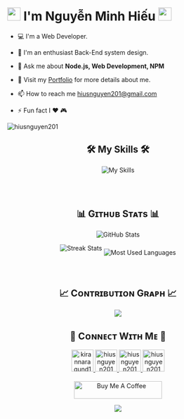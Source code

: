 <!--Header Name-->
<h1 align="left">
  <img src="https://emojis.slackmojis.com/emojis/images/1531849430/4246/blob-sunglasses.gif?1531849430" width="30"/> I'm Nguyễn Minh Hiếu <img src="https://emojis.slackmojis.com/emojis/images/1531849430/4246/blob-sunglasses.gif?1531849430" width="30"/> 
</h1>

- 💻 I'm a Web Developer.

- 🌱 I'm an enthusiast Back-End system design.

- 💬 Ask me about **Node.js, Web Development, NPM**
  
- 📌 Visit my [Portfolio](https://github.com/hiusnguyen201) for more details about me.

- 📫 How to reach me [hiusnguyen201@gmail.com](mailto:hiusnguyen201@gmail.com)

- ⚡ Fun fact I ❤️ 🎮
  
<p align="left">
  <img src="https://komarev.com/ghpvc/?username=hiusnguyen201&label=Profile%20views&color=770677" alt="hiusnguyen201" />
</p>

<h2 align="center">🛠 My Skills 🛠</h2> 

<p align="center"><img src="https://skillicons.dev/icons?i=js,html,css,bootstrap,c,cs,js,npm,bash,sass,jquery,laravel,java,nodejs,react,redux,tailwind,express,ts,nestjs,jest,nextjs,mongodb,mysql,postgres,sequelize,redis,vscode,postman,vercel,vite" alt="My Skills"/></p>
<br />
<br />
<!--Github stats Table--> 
<h2 align="center">📊 Gɪᴛʜᴜʙ Sᴛᴀᴛs 📊</h2>

<p align="center">
    <img align="center" src="https://github-readme-stats.vercel.app/api?username=hiusnguyen201&count_private=true&show_icons=true&theme=nightowl&bg_color=0,000000,441350&title_color=c56a90&text_color=ffffff&rank_icon=github&hide=prs,issues,contribs&show=reviews,prs_merged,prs_merged_percentage" alt="GitHub Stats" />
</p>
<p align="center">
   <img style="margin-bottom:20px;display:'inline-block';" align="center" src="https://streak-stats.demolab.com/?user=hiusnguyen201&theme=nightowl&background=0,000000,441350&fire=ffeb95&ring=ffeb95&sideNums=ffffff&sideLabels=ffffff&dates=c56a90&currStreakNum=ffffff" alt="Streak Stats" />
    <img align="center" src="https://github-readme-stats.vercel.app/api/top-langs/?username=hiusnguyen201&theme=nightowl&layout=compact&show_owner=true&bg_color=0,000000,441350&title_color=c56a90&text_color=ffffff" alt="Most Used Languages" />
</p>

<br />

<!--Contribution Graph-->
<h2 align="center">📈 Cᴏɴᴛʀɪʙᴜᴛɪᴏɴ Gʀᴀᴘʜ 📈</h2>
<div align="center">
    <img src="https://github-readme-activity-graph.vercel.app/graph?username=hiusnguyen201&bg_color=220a28&&color=ffffff&line=c56a90&point=ffeb95&area=false&hide_border=false" border-radius="15">
</div>

<!--Contact Section--> 

<h2 align="center">🤝 Cᴏɴɴᴇᴄᴛ Wɪᴛʜ Mᴇ 🤝 </h2>
<div align="center">
  
<a href="mailto:hiusnguyen201@gmail.com" target="_blank">
<img src="./gmail.png" width=50 height=50 alt="kirannaragund197@gmail.com" style="margin-bottom: 5px;" />
</a>

<a href="https://www.instagram.com/01nmh11" target="_blank">
<img src="./instagram.png" width=50 height=50 alt="hiusnguyen201" style="margin-bottom: 5px;" />
</a>

<a href="https://www.github.com/hiusnguyen201" target="_blank">
<img src="./github.png" width=50 height=50 alt="hiusnguyen201" style="margin-bottom: 5px;" />
</a>

<a href="https://www.linkedin.com/in/nguyễn-minh-hiếu-5728512b6/" target="_blank">
<img src="./linkedin.png" width=50 height=50 alt="hiusnguyen201" style="margin-bottom: 5px;" />
</a>

</div>
<br/>

<!--Buy me a coffee-->
<div align="center">
<a href="https://www.buymeacoffee.com/hiusnguyen201" target="_blank"><img src="https://cdn.buymeacoffee.com/buttons/v2/default-yellow.png" alt="Buy Me A Coffee" style="height: 40px !important;width: 200px !important;" ></a>
</div>


<!--Footer--> 
<p align="center">
  <img src="https://capsule-render.vercel.app/api?type=waving&color=gradient&height=65&section=footer"/>
</p>

